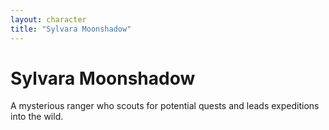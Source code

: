 ```yaml
---
layout: character
title: "Sylvara Moonshadow"
---
```


# Sylvara Moonshadow

A mysterious ranger who scouts for potential quests and leads expeditions into the wild.